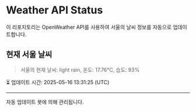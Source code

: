 
# Weather API Status

이 리포지토리는 OpenWeather API를 사용하여 서울의 날씨 정보를 자동으로 업데이트합니다.

## 현재 서울 날씨
> 서울의 현재 날씨: light rain, 온도: 17.76°C, 습도: 93%

⏳ 업데이트 시간: 2025-05-16 13:31:25 (UTC)

---
자동 업데이트 봇에 의해 관리됩니다.
